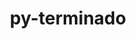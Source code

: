 ---
title: "py-terminado"
layout: cache
categories: [package, develop-2024-01-21]
meta: {"versions": ["0.17.1"], "compilers": ["gcc@=11.1.0", "gcc@=11.4.0", "gcc@=9.4.0", "oneapi@=2023.2.0"], "oss": ["ubuntu20.04", "ubuntu22.04"], "platforms": ["linux"], "targets": ["aarch64", "neoverse_v1", "ppc64le", "x86_64_v3"], "stacks": ["data-vis-sdk", "e4s", "e4s-aarch64", "e4s-neoverse_v1", "e4s-oneapi", "e4s-power", "root"], "num_specs": 14, "num_specs_by_stack": {"e4s-neoverse_v1": 2, "root": 14, "e4s-power": 2, "data-vis-sdk": 2, "e4s": 3, "e4s-oneapi": 3, "e4s-aarch64": 2}}
spec_details: [{"hash": "qq5lnr5txskitosdduyrmn34sncj54ob", "compiler": "gcc@=11.4.0", "versions": ["0.17.1"], "os": "ubuntu20.04", "platform": "linux", "target": "neoverse_v1", "variants": ["build_system=python_pip"], "stacks": ["e4s-neoverse_v1", "root"], "size": "-", "tarball": "https://binaries.spack.io/releases/develop-2024-01-21/build_cache/linux-ubuntu20.04-neoverse_v1/gcc-11.4.0/py-terminado-0.17.1/linux-ubuntu20.04-neoverse_v1-gcc-11.4.0-py-terminado-0.17.1-qq5lnr5txskitosdduyrmn34sncj54ob.spack"}, {"hash": "wopubxrcodjhlhdd2qxmahkwajukc2au", "compiler": "gcc@=11.4.0", "versions": ["0.17.1"], "os": "ubuntu20.04", "platform": "linux", "target": "neoverse_v1", "variants": ["build_system=python_pip"], "stacks": ["e4s-neoverse_v1", "root"], "size": "-", "tarball": "https://binaries.spack.io/releases/develop-2024-01-21/build_cache/linux-ubuntu20.04-neoverse_v1/gcc-11.4.0/py-terminado-0.17.1/linux-ubuntu20.04-neoverse_v1-gcc-11.4.0-py-terminado-0.17.1-wopubxrcodjhlhdd2qxmahkwajukc2au.spack"}, {"hash": "wn4fjioudp7pf3fwab5mpucq7qsyix7j", "compiler": "gcc@=9.4.0", "versions": ["0.17.1"], "os": "ubuntu20.04", "platform": "linux", "target": "ppc64le", "variants": ["build_system=python_pip"], "stacks": ["e4s-power", "root"], "size": "-", "tarball": "https://binaries.spack.io/releases/develop-2024-01-21/build_cache/linux-ubuntu20.04-ppc64le/gcc-9.4.0/py-terminado-0.17.1/linux-ubuntu20.04-ppc64le-gcc-9.4.0-py-terminado-0.17.1-wn4fjioudp7pf3fwab5mpucq7qsyix7j.spack"}, {"hash": "beztxnlsezvx4ds2dxqidxc3qzacmutq", "compiler": "gcc@=9.4.0", "versions": ["0.17.1"], "os": "ubuntu20.04", "platform": "linux", "target": "ppc64le", "variants": ["build_system=python_pip"], "stacks": ["e4s-power", "root"], "size": "-", "tarball": "https://binaries.spack.io/releases/develop-2024-01-21/build_cache/linux-ubuntu20.04-ppc64le/gcc-9.4.0/py-terminado-0.17.1/linux-ubuntu20.04-ppc64le-gcc-9.4.0-py-terminado-0.17.1-beztxnlsezvx4ds2dxqidxc3qzacmutq.spack"}, {"hash": "6vl476untifv5oy7bpndg3xgrxrocirh", "compiler": "gcc@=11.1.0", "versions": ["0.17.1"], "os": "ubuntu20.04", "platform": "linux", "target": "x86_64_v3", "variants": ["build_system=python_pip"], "stacks": ["root", "data-vis-sdk"], "size": "-", "tarball": "https://binaries.spack.io/releases/develop-2024-01-21/build_cache/linux-ubuntu20.04-x86_64_v3/gcc-11.1.0/py-terminado-0.17.1/linux-ubuntu20.04-x86_64_v3-gcc-11.1.0-py-terminado-0.17.1-6vl476untifv5oy7bpndg3xgrxrocirh.spack"}, {"hash": "2siowi56hi5nga4hjydl5gzdxrt45xpx", "compiler": "gcc@=11.1.0", "versions": ["0.17.1"], "os": "ubuntu20.04", "platform": "linux", "target": "x86_64_v3", "variants": ["build_system=python_pip"], "stacks": ["root", "data-vis-sdk"], "size": "-", "tarball": "https://binaries.spack.io/releases/develop-2024-01-21/build_cache/linux-ubuntu20.04-x86_64_v3/gcc-11.1.0/py-terminado-0.17.1/linux-ubuntu20.04-x86_64_v3-gcc-11.1.0-py-terminado-0.17.1-2siowi56hi5nga4hjydl5gzdxrt45xpx.spack"}, {"hash": "thag6njribl7x3o6kjeqx44ajjxnlop3", "compiler": "gcc@=11.4.0", "versions": ["0.17.1"], "os": "ubuntu20.04", "platform": "linux", "target": "x86_64_v3", "variants": ["build_system=python_pip"], "stacks": ["e4s", "root"], "size": "-", "tarball": "https://binaries.spack.io/releases/develop-2024-01-21/build_cache/linux-ubuntu20.04-x86_64_v3/gcc-11.4.0/py-terminado-0.17.1/linux-ubuntu20.04-x86_64_v3-gcc-11.4.0-py-terminado-0.17.1-thag6njribl7x3o6kjeqx44ajjxnlop3.spack"}, {"hash": "46b2lqhnlrhtzxhsscnoe7voy7dk33eq", "compiler": "gcc@=11.4.0", "versions": ["0.17.1"], "os": "ubuntu20.04", "platform": "linux", "target": "x86_64_v3", "variants": ["build_system=python_pip"], "stacks": ["e4s", "root"], "size": "-", "tarball": "https://binaries.spack.io/releases/develop-2024-01-21/build_cache/linux-ubuntu20.04-x86_64_v3/gcc-11.4.0/py-terminado-0.17.1/linux-ubuntu20.04-x86_64_v3-gcc-11.4.0-py-terminado-0.17.1-46b2lqhnlrhtzxhsscnoe7voy7dk33eq.spack"}, {"hash": "7qaurdnvn4zaqdz3z4xamsf3kdtnybty", "compiler": "gcc@=11.4.0", "versions": ["0.17.1"], "os": "ubuntu20.04", "platform": "linux", "target": "x86_64_v3", "variants": ["build_system=python_pip"], "stacks": ["e4s", "root"], "size": "-", "tarball": "https://binaries.spack.io/releases/develop-2024-01-21/build_cache/linux-ubuntu20.04-x86_64_v3/gcc-11.4.0/py-terminado-0.17.1/linux-ubuntu20.04-x86_64_v3-gcc-11.4.0-py-terminado-0.17.1-7qaurdnvn4zaqdz3z4xamsf3kdtnybty.spack"}, {"hash": "7ac2sg4xhubanfh2k6nartuisfrvbe4e", "compiler": "oneapi@=2023.2.0", "versions": ["0.17.1"], "os": "ubuntu20.04", "platform": "linux", "target": "x86_64_v3", "variants": ["build_system=python_pip"], "stacks": ["e4s-oneapi", "root"], "size": "-", "tarball": "https://binaries.spack.io/releases/develop-2024-01-21/build_cache/linux-ubuntu20.04-x86_64_v3/oneapi-2023.2.0/py-terminado-0.17.1/linux-ubuntu20.04-x86_64_v3-oneapi-2023.2.0-py-terminado-0.17.1-7ac2sg4xhubanfh2k6nartuisfrvbe4e.spack"}, {"hash": "q5ykqiajffdrpg3vay3oif6ots6ubhht", "compiler": "oneapi@=2023.2.0", "versions": ["0.17.1"], "os": "ubuntu20.04", "platform": "linux", "target": "x86_64_v3", "variants": ["build_system=python_pip"], "stacks": ["e4s-oneapi", "root"], "size": "-", "tarball": "https://binaries.spack.io/releases/develop-2024-01-21/build_cache/linux-ubuntu20.04-x86_64_v3/oneapi-2023.2.0/py-terminado-0.17.1/linux-ubuntu20.04-x86_64_v3-oneapi-2023.2.0-py-terminado-0.17.1-q5ykqiajffdrpg3vay3oif6ots6ubhht.spack"}, {"hash": "kt5g7raavcml6kskduwa4pntnynvknft", "compiler": "oneapi@=2023.2.0", "versions": ["0.17.1"], "os": "ubuntu20.04", "platform": "linux", "target": "x86_64_v3", "variants": ["build_system=python_pip"], "stacks": ["e4s-oneapi", "root"], "size": "-", "tarball": "https://binaries.spack.io/releases/develop-2024-01-21/build_cache/linux-ubuntu20.04-x86_64_v3/oneapi-2023.2.0/py-terminado-0.17.1/linux-ubuntu20.04-x86_64_v3-oneapi-2023.2.0-py-terminado-0.17.1-kt5g7raavcml6kskduwa4pntnynvknft.spack"}, {"hash": "lt7gqcplewvwgidz7j5izy4drkoy5a6t", "compiler": "gcc@=11.4.0", "versions": ["0.17.1"], "os": "ubuntu22.04", "platform": "linux", "target": "aarch64", "variants": ["build_system=python_pip"], "stacks": ["root", "e4s-aarch64"], "size": "-", "tarball": "https://binaries.spack.io/releases/develop-2024-01-21/build_cache/linux-ubuntu22.04-aarch64/gcc-11.4.0/py-terminado-0.17.1/linux-ubuntu22.04-aarch64-gcc-11.4.0-py-terminado-0.17.1-lt7gqcplewvwgidz7j5izy4drkoy5a6t.spack"}, {"hash": "q4x4s5mqtsdsktdcxujggrkx6ww4lfz4", "compiler": "gcc@=11.4.0", "versions": ["0.17.1"], "os": "ubuntu22.04", "platform": "linux", "target": "aarch64", "variants": ["build_system=python_pip"], "stacks": ["root", "e4s-aarch64"], "size": "-", "tarball": "https://binaries.spack.io/releases/develop-2024-01-21/build_cache/linux-ubuntu22.04-aarch64/gcc-11.4.0/py-terminado-0.17.1/linux-ubuntu22.04-aarch64-gcc-11.4.0-py-terminado-0.17.1-q4x4s5mqtsdsktdcxujggrkx6ww4lfz4.spack"}]
---